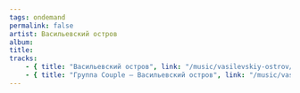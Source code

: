 ```yaml
---
tags: ondemand
permalink: false
artist: Васильевский остров
album:
title:
tracks:
    - { title: "Васильевский остров", link: "/music/vasilevskiy-ostrov/Vasilyevsky_Ostrov.mp3", length": "" }
    - { title: "Группа Couple – Васильевский остров", link: "/music/vasilevskiy-ostrov/Couple_Vasilyevsky_Ostrov.mp3", length": "" }
---
```

